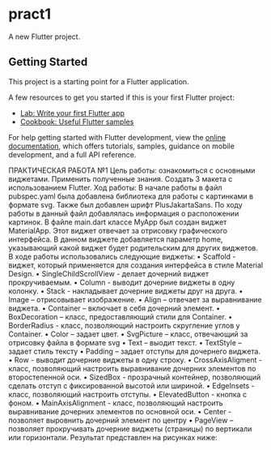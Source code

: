 # pract1

A new Flutter project.

## Getting Started

This project is a starting point for a Flutter application.

A few resources to get you started if this is your first Flutter project:

- [Lab: Write your first Flutter app](https://docs.flutter.dev/get-started/codelab)
- [Cookbook: Useful Flutter samples](https://docs.flutter.dev/cookbook)

For help getting started with Flutter development, view the
[online documentation](https://docs.flutter.dev/), which offers tutorials,
samples, guidance on mobile development, and a full API reference.

ПРАКТИЧЕСКАЯ РАБОТА №1
Цель работы: ознакомиться с основными виджетами. Применить полученные знания. Создать 3 макета с использованием Flutter.
Ход работы:
В начале работы в файл pubspec.yaml была добавлена библиотека для работы с картинками в формате svg. Также был добавлен шрифт PlusJakartaSans. По ходу работы в данный файл добавлялась информация о расположении картинок.
В файле main.dart классе MyApp был создан виджет MaterialApp. Этот виджет отвечает за отрисовку графического интерфейса. В данном виджете добавляется параметр home, указывающий какой виджет будет родительским для других виджетов.
В ходе работы использовались следующие виджеты:
•	Scaffold - виджет, который применяется для создания интерфейса в стиле Material Design.
•	SingleChildScrollView - делает дочерний виджет прокручиваемым.
•	Column - выводит дочерние виджеты в одну колонку.
•	Stack - накладывает дочерние виджеты друг на друга.
•	Image – отрисовывает изображение.
•	Align – отвечает за выравнивание виджета.
•	Container – включает в себя дочерний элемент.
•	BoxDecoration – класс, предоставляющий стили для Container.
•	BorderRadius - класс, позволяющий настроить скругление углов у Container.
•	Color – задает цвет.
•	SvgPicture – класс, отвечающий за отрисовку файла в формате svg
•	Text – выодит текст.
•	TextStyle – задает стиль тексту
•	Padding – задает отступы для дочернего виджета.
•	Row - выводит дочерние виджеты в одну строку.
•	CrossAxisAligment - класс, позволяющий настроить выравнивание дочерних элементов по второстепенной оси.
•	SizedBox - прозрачный контейнер, позволяющий сделать отступ с фиксированной высотой или шириной.
•	EdgeInsets - класс, позволяющий настроить отступы.
•	ElevatedButton - кнопка с фоном.
•	MainAxisAlignment - класс, позволяющий настроить выравнивание дочерних элементов по основной оси.
•	Center - позволяет выровнить дочерний элемент по центру
•	PageView – позволяет прокручивать дочерние виджеты (страницы) по вертикали или горизонтали. 
Результат представлен на рисунках ниже:
